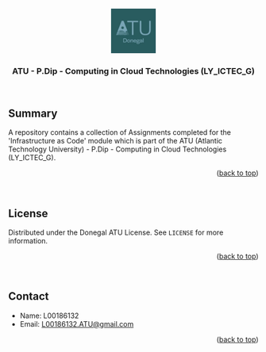 
<br>

<!-- INSERT ICON AND TITLE -->
<div align="center">
  <img src="./images/atu-icon.jpg" alt="Icon" width="90" height="90">
  <a name="top"></a>
  <h3 align="center">ATU - P.Dip - Computing in Cloud Technologies (LY_ICTEC_G)</h3>
</div>

<br>

<!-- SUMMARY -->
## Summary
A repository contains a collection of Assignments completed for the 'Infrastructure as Code' module which is part of the ATU (Atlantic Technology University) - P.Dip - Computing in Cloud Technologies (LY_ICTEC_G).

<p align="right">(<a href="#top">back to top</a>)</p>

<br>

<!-- LICENSE -->
## License

Distributed under the Donegal ATU License. See `LICENSE` for more information.

<p align="right">(<a href="#top">back to top</a>)</p>

<br>


<!-- CONTACT -->
## Contact
* Name:  L00186132
* Email: L00186132.ATU@gmail.com

<p align="right">(<a href="#top">back to top</a>)</p>